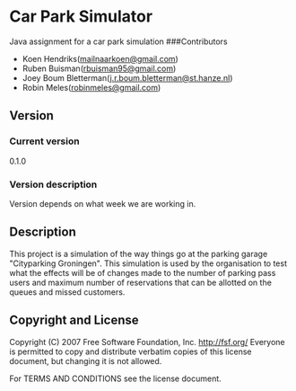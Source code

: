 # Car Park Simulator

Java assignment for a car park simulation
###Contributors
- Koen Hendriks(mailnaarkoen@gmail.com)
- Ruben Buisman(rbuisman95@gmail.com)
- Joey Boum Bletterman(j.r.boum.bletterman@st.hanze.nl)
- Robin Meles(robinmeles@gmail.com)

## Version

### Current version
0.1.0

### Version description
Version depends on what week we are working in.

## Description

This project is a simulation of the way things go at the parking garage "Cityparking Groningen". This simulation is
used by the organisation to test what the effects will be of changes made to the number of parking pass users and
maximum number of reservations that can be allotted on the queues and missed customers.

## Copyright and License
 Copyright (C) 2007 Free Software Foundation, Inc. <http://fsf.org/>
 Everyone is permitted to copy and distribute verbatim copies
 of this license document, but changing it is not allowed.

 For TERMS AND CONDITIONS see the license document.